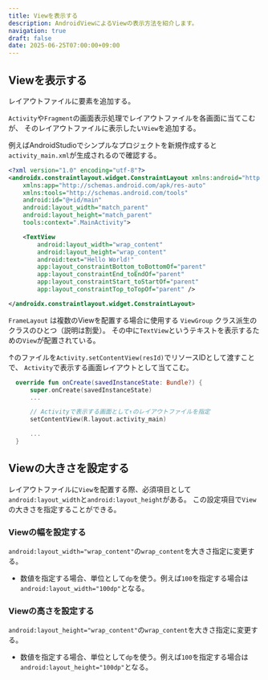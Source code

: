 ```yaml
---
title: Viewを表示する
description: AndroidViewによるViewの表示方法を紹介します。
navigation: true
draft: false
date: 2025-06-25T07:00:00+09:00
---
```


## Viewを表示する

レイアウトファイルに要素を追加する。

`Activity`や`Fragment`の画面表示処理でレイアウトファイルを各画面に当てこむが、
そのレイアウトファイルに表示したい`View`を追加する。

例えばAndroidStudioでシンプルなプロジェクトを新規作成すると`activity_main.xml`が生成されるので確認する。

```xml
<?xml version="1.0" encoding="utf-8"?>
<androidx.constraintlayout.widget.ConstraintLayout xmlns:android="http://schemas.android.com/apk/res/android"
    xmlns:app="http://schemas.android.com/apk/res-auto"
    xmlns:tools="http://schemas.android.com/tools"
    android:id="@+id/main"
    android:layout_width="match_parent"
    android:layout_height="match_parent"
    tools:context=".MainActivity">

    <TextView
        android:layout_width="wrap_content"
        android:layout_height="wrap_content"
        android:text="Hello World!"
        app:layout_constraintBottom_toBottomOf="parent"
        app:layout_constraintEnd_toEndOf="parent"
        app:layout_constraintStart_toStartOf="parent"
        app:layout_constraintTop_toTopOf="parent" />

</androidx.constraintlayout.widget.ConstraintLayout>
```

`FrameLayout` は複数のViewを配置する場合に使用する `ViewGroup` クラス派生のクラスのひとつ（説明は割愛）。
その中に`TextView`というテキストを表示するための`View`が配置されている。

↑のファイルを`Activity.setContentView(resId)`でリソースIDとして渡すことで、
`Activity`で表示する画面レイアウトとして当てこむ。

```kt
  override fun onCreate(savedInstanceState: Bundle?) {
      super.onCreate(savedInstanceState)
      ...

      // Activityで表示する画面として↑のレイアウトファイルを指定
      setContentView(R.layout.activity_main)

      ...
  }
```

## Viewの大きさを設定する

レイアウトファイルに`View`を配置する際、必須項目として`android:layout_width`と`android:layout_height`がある。
この設定項目で`View`の大きさを指定することができる。

### Viewの幅を設定する

`android:layout_width="wrap_content"`の`wrap_content`を大きさ指定に変更する。
- 数値を指定する場合、単位として`dp`を使う。例えば`100`を指定する場合は`android:layout_width="100dp"`となる。

### Viewの高さを設定する

`android:layout_height="wrap_content"`の`wrap_content`を大きさ指定に変更する。
- 数値を指定する場合、単位として`dp`を使う。例えば`100`を指定する場合は`android:layout_height="100dp"`となる。

